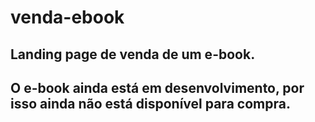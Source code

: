 # venda-ebook

## Landing page de venda de um e-book. 

## O e-book ainda está em desenvolvimento, por isso ainda não está disponível para compra.


